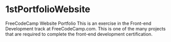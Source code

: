 # 1stPortfolioWebsite
FreeCodeCamp Website Portfolio 
This is an exercise in the Front-end Development track at FreeCodeCamp.com. This is one of the many projects that are required to complete the front-end development certification.

